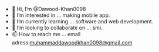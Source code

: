 - 👋 Hi, I’m @Dawood-Khan0098
- 👀 I’m interested in ... making mobile app.
- 🌱 I’m currently learning ... software and web development.
- 💞️ I’m looking to collaborate on ... smi.
- 📫 How to reach me ... email adress:muhammaddawoodkhan0098@gmail.com

<!---
Dawood-Khan0098/Dawood-Khan0098 is a ✨ special ✨ repository because its `README.md` (this file) appears on your GitHub profile.
You can click the Preview link to take a look at your changes.
--->
